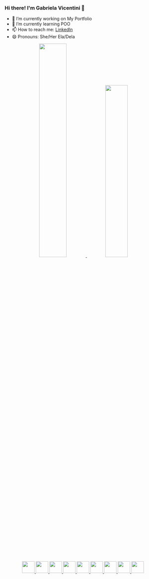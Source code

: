 ### Hi there! I'm Gabriela Vicentini 👋

- 🔭 I’m currently working on My Portfolio
- 🌱 I’m currently learning POO
- 📫 How to reach me: [LinkedIn](https://www.linkedin.com/in/gabrielavicentini/)
- 😄 Pronouns: She/Her Ela/Dela

<div display="flex" align="center">
  <a href="https://www.linkedin.com/in/gabrielavicentini/" />
  <img width="42%" src="https://github-readme-devgabrielav-stats.vercel.app/api?username=devgabrielav&show_icons=true&theme=tokyonight" />
  <img width="37.7%" src="https://github-readme-devgabrielav-stats.vercel.app/api/top-langs/?username=devgabrielav&langs_count=8&layout=compact&theme=tokyonight" />
  <link rel="stylesheet" type='text/css' href="https://cdn.jsdelivr.net/gh/devicons/devicon@latest/devicon.min.css" />
</div>

## 

<div display="flex" align="center">
    <img height="38" width="40" src="https://cdn.jsdelivr.net/gh/devicons/devicon/icons/html5/html5-original.svg" />
    <img height="38" width="40"  src="https://cdn.jsdelivr.net/gh/devicons/devicon/icons/javascript/javascript-original.svg" />
    <img height="38" width="40"  src="https://cdn.jsdelivr.net/gh/devicons/devicon/icons/typescript/typescript-original.svg" />
    <img height="38" width="40"  src="https://cdn.jsdelivr.net/gh/devicons/devicon/icons/react/react-original.svg" />
    <img height="38" width="40"  src="https://cdn.jsdelivr.net/gh/devicons/devicon/icons/jest/jest-plain.svg" />
    <img height="38" width="40"  src="https://cdn.jsdelivr.net/gh/devicons/devicon@latest/icons/nodejs/nodejs-original.svg" />
    <img height="38" width="40"  src="https://cdn.jsdelivr.net/gh/devicons/devicon@latest/icons/express/express-original.svg" />
    <img height="38" width="40"  src="https://cdn.jsdelivr.net/gh/devicons/devicon@latest/icons/mysql/mysql-original.svg" />
    <img height="38" width="40"  src="https://cdn.jsdelivr.net/gh/devicons/devicon@latest/icons/sequelize/sequelize-original.svg" />
</div>

